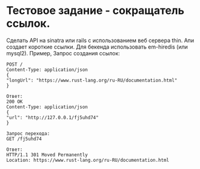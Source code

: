 # Тестовое задание - сокращатель ссылок.

Сделать API на sinatra или rails с использованием веб сервера thin. Апи создает короткие ссылки. Для бекенда использовать em-hiredis (или mysql2).
Пример, Запрос создания ссылок:

```
POST /
Content-Type: application/json
{
"longUrl": "https://www.rust-lang.org/ru-RU/documentation.html"
}

Ответ: 
200 OK
Content-Type: application/json
{
"url": "http://127.0.0.1/fj5uhd74"
}

Запрос перехода:
GET /fj5uhd74

Ответ:
HTTP/1.1 301 Moved Permanently
Location: https://www.rust-lang.org/ru-RU/documentation.html
```
